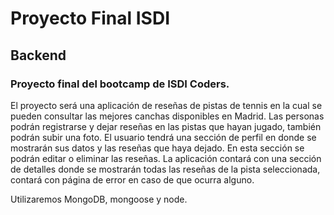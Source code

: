 # Proyecto Final ISDI

## Backend

### Proyecto final del bootcamp de ISDI Coders.

El proyecto será una aplicación de reseñas de pistas de tennis en la cual se pueden consultar las mejores canchas disponibles en Madrid. Las personas podrán registrarse y dejar reseñas en las pistas que hayan jugado, también podrán subir una foto. El usuario tendrá una sección de perfil en donde se mostrarán sus datos y las reseñas que haya dejado. En esta sección se podrán editar o eliminar las reseñas. La aplicación contará con una sección de detalles donde se mostrarán todas las reseñas de la pista seleccionada, contará con página de error en caso de que ocurra alguno.

Utilizaremos MongoDB, mongoose y node.
